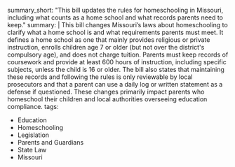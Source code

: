 summary_short: "This bill updates the rules for homeschooling in Missouri, including what counts as a home school and what records parents need to keep."
summary: |
  This bill changes Missouri’s laws about homeschooling to clarify what a home school is and what requirements parents must meet. It defines a home school as one that mainly provides religious or private instruction, enrolls children age 7 or older (but not over the district's compulsory age), and does not charge tuition. Parents must keep records of coursework and provide at least 600 hours of instruction, including specific subjects, unless the child is 16 or older. The bill also states that maintaining these records and following the rules is only reviewable by local prosecutors and that a parent can use a daily log or written statement as a defense if questioned. These changes primarily impact parents who homeschool their children and local authorities overseeing education compliance.
tags:
  - Education
  - Homeschooling
  - Legislation
  - Parents and Guardians
  - State Law
  - Missouri
